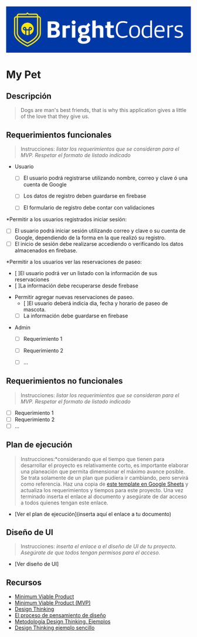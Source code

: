 ![BrightCoders Logo](img/logo-bc.png)

# My Pet

## Descripción

> Dogs are man's best friends, that is why this application gives a little of the love that they give us.

## Requerimientos funcionales

> Instrucciones: *listar los requerimientos que se consideran para el MVP. Respetar el formato de listado indicado*

- Usuario
  - [ ] El usuario podrá registrarse utilizando nombre, correo y clave ó una cuenta de Google
  - [ ] Los datos de registro deben guardarse en firebase
  - [ ] El formulario de registro debe contar con validaciones
 
 
*Permitir a los usuarios registrados iniciar sesión:
 
  - [ ] El usuario podrá iniciar sesión utilizando correo y clave o su cuenta de Google, dependiendo de la forma en la que realizó su registro.
  - [ ] El inicio de sesión debe realizarse accediendo o verificando los datos almacenados en firebase.

*Permitir a los usuarios ver las reservaciones de paseo:

 - [ ]El usuario podrá ver un listado con la información de sus reservaciones
 - [ ]La información debe recuperarse desde firebase
 
* Permitir agregar nuevas reservaciones de paseo.
  - [ ]El usuario deberá indicia dia, fecha y horario de paseo de mascota.
  - [ ] La información debe guardarse en firebase

- Admin
  - [ ] Requerimiento 1
  - [ ] Requerimiento 2
  - [ ] ...


## Requerimientos no funcionales

> Instrucciones: *listar los requerimientos que se consideran para el MVP. Respetar el formato de listado indicado*

- [ ] Requerimiento 1
- [ ] Requerimiento 2
- [ ] ...

## Plan de ejecución

> Instrucciones:*considerando que el tiempo que tienen para desarrollar el proyecto es relativamente corto, es importante elaborar una planeación que permita dimensionar el máximo avance posible. Se trata solamente de un plan que pudiera ir cambiando, pero servirá como referencia. Haz una copia de [este template en Google Sheets](https://docs.google.com/spreadsheets/d/1e3kxrdzytEhMlVp1hoItIa-eFhUjE4oFR_iy4MoDiAU/edit?usp=sharing) y actualiza los requerimientos y tiempos para este proyecto. Una vez terminado inserta el enlace al documento y asegúrate de dar acceso a todos quienes tengan este enlace.

- [Ver el plan de ejecución](inserta aquí el enlace a tu documento)

## Diseño de UI
> Instrucciones: *inserta el enlace a el diseño de UI de tu proyecto. Asegúrate de que todos tengan permisos para el acceso.*

- [Ver diseño de UI]

## Recursos

- [Minimum Viable Product](https://www.agilealliance.org/glossary/mvp/#q=~(infinite~false~filters~(tags~(~'mvp))~searchTerm~'~sort~false~sortDirection~'asc~page~1))
- [Minimum Viable Product (MVP)](https://www.productplan.com/glossary/minimum-viable-product/)
- [Design Thinking](https://www.interaction-design.org/literature/topics/design-thinking)
- [El proceso de pensamiento de diseño](https://www.youtube.com/watch?v=_r0VX-aU_T8)
- [Metodología Design Thinking. Ejemplos](https://www.youtube.com/watch?v=_ul3wfKss58)
- [Design Thinking ejemplo sencillo](https://www.youtube.com/watch?v=_H33tA2-j0s)

